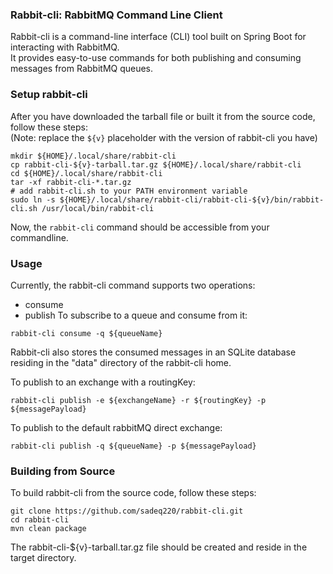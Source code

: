 ### Rabbit-cli: RabbitMQ Command Line Client
Rabbit-cli is a command-line interface (CLI) tool built on Spring Boot for interacting with RabbitMQ.      
It provides easy-to-use commands for both publishing and consuming messages from RabbitMQ queues.    

### Setup rabbit-cli
After you have downloaded the tarball file or built it from the source code, follow these steps:     
(Note: replace the `${v}` placeholder with the version of rabbit-cli you have)
```shell
mkdir ${HOME}/.local/share/rabbit-cli
cp rabbit-cli-${v}-tarball.tar.gz ${HOME}/.local/share/rabbit-cli
cd ${HOME}/.local/share/rabbit-cli
tar -xf rabbit-cli-*.tar.gz
# add rabbit-cli.sh to your PATH environment variable 
sudo ln -s ${HOME}/.local/share/rabbit-cli/rabbit-cli-${v}/bin/rabbit-cli.sh /usr/local/bin/rabbit-cli
```
Now, the `rabbit-cli` command should be accessible from your commandline.    

### Usage
Currently, the rabbit-cli command supports two operations:   
- consume
- publish
To subscribe to a queue and consume from it:    
```shell
rabbit-cli consume -q ${queueName}
```
Rabbit-cli also stores the consumed messages in an SQLite database residing in the "data" directory of the rabbit-cli home.

To publish to an exchange with a routingKey:
```shell
rabbit-cli publish -e ${exchangeName} -r ${routingKey} -p ${messagePayload}
```
To publish to the default rabbitMQ direct exchange: 
```shell
rabbit-cli publish -q ${queueName} -p ${messagePayload}
```
### Building from Source    
To build rabbit-cli from the source code, follow these steps:
```shell
git clone https://github.com/sadeq220/rabbit-cli.git   
cd rabbit-cli
mvn clean package
```
The rabbit-cli-${v}-tarball.tar.gz file should be created and reside in the target directory.